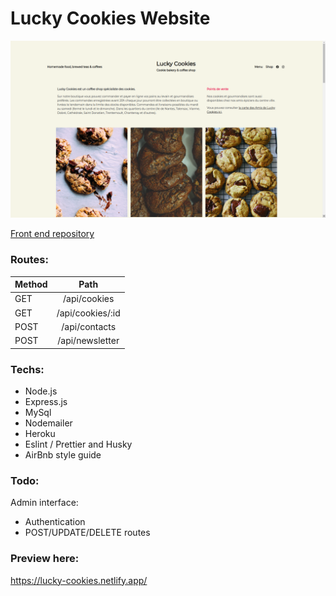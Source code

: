 # Lucky Cookies Website

![image](lucky.png?raw=true)

[Front end repository ](https://github.com/nicholas570/lucky-cookies)

### Routes:

| Method |       Path       |
| ------ | :--------------: |
| GET    |   /api/cookies   |
| GET    | /api/cookies/:id |
| POST   |  /api/contacts   |
| POST   | /api/newsletter  |

### Techs:

- Node.js
- Express.js
- MySql
- Nodemailer
- Heroku
- Eslint / Prettier and Husky
- AirBnb style guide

### Todo:

Admin interface:

- Authentication
- POST/UPDATE/DELETE routes

### Preview here:

https://lucky-cookies.netlify.app/
